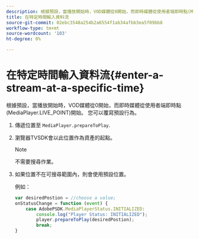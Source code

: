 ```yaml
---
description: 根據預設，當播放開始時，VOD媒體從0開始，而即時媒體從使用者端即時點(MediaPlayer.LIVE_POINT)開始。 您可以覆寫預設行為。
title: 在特定時間輸入資料流
source-git-commit: 02ebc3548a254b2a6554f1ab34afbb3ea5f09bb8
workflow-type: tm+mt
source-wordcount: '103'
ht-degree: 0%

---
```


# 在特定時間輸入資料流{#enter-a-stream-at-a-specific-time}

根據預設，當播放開始時，VOD媒體從0開始，而即時媒體從使用者端即時點(MediaPlayer.LIVE_POINT)開始。 您可以覆寫預設行為。

1. 傳遞位置至 `MediaPlayer.prepareToPlay`.
1. 瀏覽器TVSDK會以此位置作為資產的起點。

   >[!NOTE]
   >
   >不需要搜尋作業。

1. 如果位置不在可搜尋範圍內，則會使用預設位置。

   例如：

   ```js
   var desiredPostion = //choose a value; 
   onStatusChange = function (event) { 
       case AdobePSDK.MediaPlayerStatus.INITIALIZED: 
           console.log("Player Status: INITIALIZED"); 
           player.prepareToPlay(desiredPostion); 
           break; 
   } 
   ```
